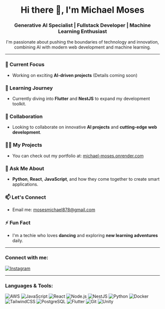 <h1 align="center">Hi there 👋, I'm Michael Moses</h1>
<h3 align="center">Generative AI Specialist | Fullstack Developer | Machine Learning Enthusiast</h3>

<p align="center">
  I'm passionate about pushing the boundaries of technology and innovation, combining AI with modern web development and machine learning.
</p>

---

### 🔭 Current Focus
- Working on exciting **AI-driven projects** (Details coming soon)

### 🌱 Learning Journey
- Currently diving into **Flutter** and **NestJS** to expand my development toolkit.

### 🤝 Collaboration
- Looking to collaborate on innovative **AI projects** and **cutting-edge web development**.

### 👨‍💻 My Projects
- You can check out my portfolio at: [michael-moses.onrender.com](https://michael-moses.onrender.com/)

### 💬 Ask Me About
- **Python**, **React**, **JavaScript**, and how they come together to create smart applications.

### 📫 Let's Connect
- Email me: mosesmichael878@gmail.com

### ⚡ Fun Fact
- I'm a techie who loves **dancing** and exploring **new learning adventures** daily.

---

<h3 align="left">Connect with me:</h3>
<p align="left">
  <a href="https://instagram.com/m.k.u.u._.001" target="_blank">
    <img src="https://img.shields.io/badge/Instagram-%23E4405F.svg?style=for-the-badge&logo=Instagram&logoColor=white" alt="Instagram">
  </a>
</p>

---

<h3 align="left">Languages & Tools:</h3>
<p align="left">
  <img src="https://img.shields.io/badge/AWS-%23FF9900.svg?style=for-the-badge&logo=amazon-aws&logoColor=white" alt="AWS">
  <img src="https://img.shields.io/badge/JavaScript-%23323330.svg?style=for-the-badge&logo=javascript&logoColor=%23F7DF1E" alt="JavaScript">
  <img src="https://img.shields.io/badge/React-%2320232a.svg?style=for-the-badge&logo=react&logoColor=%2361DAFB" alt="React">
  <img src="https://img.shields.io/badge/Node.js-%2343853D.svg?style=for-the-badge&logo=node.js&logoColor=white" alt="Node.js">
  <img src="https://img.shields.io/badge/NestJS-%23E0234E.svg?style=for-the-badge&logo=nestjs&logoColor=white" alt="NestJS">
  <img src="https://img.shields.io/badge/Python-%233776AB.svg?style=for-the-badge&logo=python&logoColor=white" alt="Python">
  <img src="https://img.shields.io/badge/Docker-%232496ED.svg?style=for-the-badge&logo=docker&logoColor=white" alt="Docker">
  <img src="https://img.shields.io/badge/TailwindCSS-%2338B2AC.svg?style=for-the-badge&logo=tailwind-css&logoColor=white" alt="TailwindCSS">
  <img src="https://img.shields.io/badge/PostgreSQL-%23336791.svg?style=for-the-badge&logo=postgresql&logoColor=white" alt="PostgreSQL">
  <img src="https://img.shields.io/badge/Flutter-%2302569B.svg?style=for-the-badge&logo=flutter&logoColor=white" alt="Flutter">
  <img src="https://img.shields.io/badge/Git-%23F05033.svg?style=for-the-badge&logo=git&logoColor=white" alt="Git">
  <img src="https://img.shields.io/badge/Unity-%23000000.svg?style=for-the-badge&logo=unity&logoColor=white" alt="Unity">
</p>
